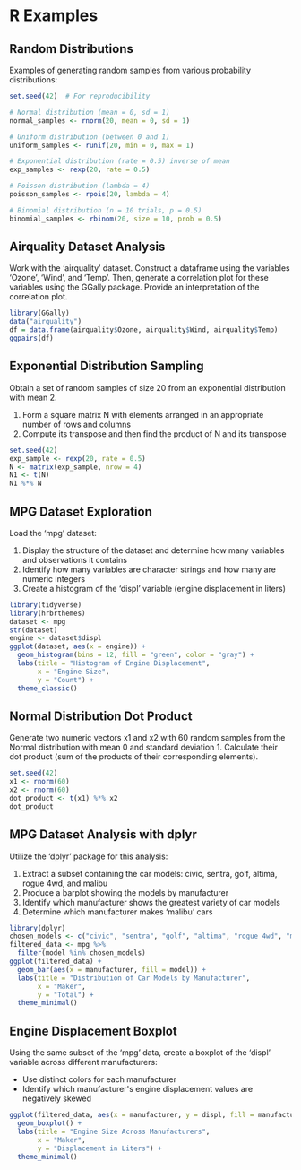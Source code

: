 # R Examples

## Random Distributions
Examples of generating random samples from various probability distributions:

```R
set.seed(42)  # For reproducibility

# Normal distribution (mean = 0, sd = 1)
normal_samples <- rnorm(20, mean = 0, sd = 1)

# Uniform distribution (between 0 and 1)
uniform_samples <- runif(20, min = 0, max = 1)

# Exponential distribution (rate = 0.5) inverse of mean
exp_samples <- rexp(20, rate = 0.5)

# Poisson distribution (lambda = 4)
poisson_samples <- rpois(20, lambda = 4)

# Binomial distribution (n = 10 trials, p = 0.5)
binomial_samples <- rbinom(20, size = 10, prob = 0.5)
```

## Airquality Dataset Analysis
Work with the ‘airquality’ dataset. Construct a dataframe using the variables ‘Ozone’, ‘Wind’, and ‘Temp’. Then, generate a correlation plot for these variables using the GGally package. Provide an interpretation of the correlation plot.

```R
library(GGally)
data("airquality")
df = data.frame(airquality$Ozone, airquality$Wind, airquality$Temp)
ggpairs(df)
```

## Exponential Distribution Sampling
Obtain a set of random samples of size 20 from an exponential distribution with mean 2. 
1. Form a square matrix N with elements arranged in an appropriate number of rows and columns
2. Compute its transpose and then find the product of N and its transpose

```R
set.seed(42)
exp_sample <- rexp(20, rate = 0.5)
N <- matrix(exp_sample, nrow = 4)
N1 <- t(N)
N1 %*% N
```

## MPG Dataset Exploration
Load the ‘mpg’ dataset:
1. Display the structure of the dataset and determine how many variables and observations it contains
2. Identify how many variables are character strings and how many are numeric integers
3. Create a histogram of the ‘displ’ variable (engine displacement in liters)

```R
library(tidyverse)
library(hrbrthemes)
dataset <- mpg
str(dataset)
engine <- dataset$displ
ggplot(dataset, aes(x = engine)) +
  geom_histogram(bins = 12, fill = "green", color = "gray") +
  labs(title = "Histogram of Engine Displacement", 
       x = "Engine Size", 
       y = "Count") +
  theme_classic()
```

## Normal Distribution Dot Product
Generate two numeric vectors x1 and x2 with 60 random samples from the Normal distribution with mean 0 and standard deviation 1. Calculate their dot product (sum of the products of their corresponding elements).

```R
set.seed(42)
x1 <- rnorm(60)
x2 <- rnorm(60)
dot_product <- t(x1) %*% x2
dot_product
```

## MPG Dataset Analysis with dplyr
Utilize the ‘dplyr’ package for this analysis:
1. Extract a subset containing the car models: civic, sentra, golf, altima, rogue 4wd, and malibu
2. Produce a barplot showing the models by manufacturer
3. Identify which manufacturer shows the greatest variety of car models
4. Determine which manufacturer makes ‘malibu’ cars

```R
library(dplyr)
chosen_models <- c("civic", "sentra", "golf", "altima", "rogue 4wd", "malibu")
filtered_data <- mpg %>%
  filter(model %in% chosen_models)
ggplot(filtered_data) +
  geom_bar(aes(x = manufacturer, fill = model)) +
  labs(title = "Distribution of Car Models by Manufacturer", 
       x = "Maker", 
       y = "Total") +
  theme_minimal()
```

## Engine Displacement Boxplot
Using the same subset of the ‘mpg’ data, create a boxplot of the ‘displ’ variable across different manufacturers:
- Use distinct colors for each manufacturer
- Identify which manufacturer's engine displacement values are negatively skewed

```R
ggplot(filtered_data, aes(x = manufacturer, y = displ, fill = manufacturer)) +
  geom_boxplot() +
  labs(title = "Engine Size Across Manufacturers", 
       x = "Maker", 
       y = "Displacement in Liters") +
  theme_minimal()
```
